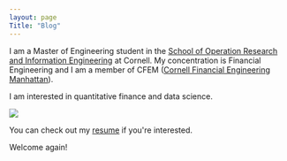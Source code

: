 ```yaml
---
layout: page
Title: "Blog"
---
```


I am a Master of Engineering student in the [School of Operation Research and Information Engineering](https://www.orie.cornell.edu/orie) at Cornell. My concentration is Financial Engineering and I am a member of CFEM ([Cornell Financial Engineering Manhattan](https://www.orie.cornell.edu/orie/cfem)).

I am interested in quantitative finance and data science.

<img src=”https://zhanhongtuyao.github.io/IMG_9335.jpg”>

You can check out my [resume]({{zhanhongtuyao.github.io}}/Yao.Zhanhongtu.Resume.pdf) if you're interested.

Welcome again!

